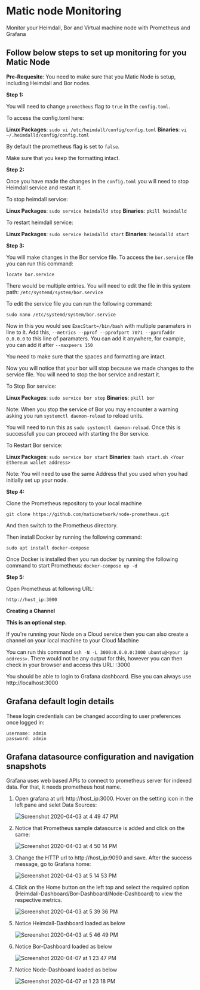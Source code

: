 # Matic node Monitoring

Monitor your Heimdall, Bor and Virtual machine node with Prometheus and Grafana

## Follow below steps to set up monitoring for you Matic Node

**Pre-Requesite**: You need to make sure that you Matic Node is setup, including Heimdall and Bor nodes. 

**Step 1:**

You will need to change `prometheus` flag to `true` in the `config.toml`. 

To access the config.toml here:

**Linux Packages**: `sudo vi /etc/heimdall/config/config.toml`
**Binaries**: `vi ~/.heimdalld/config/config.toml`

By default the prometheus flag is set to `false`.

Make sure that you keep the formatting intact.

**Step 2:**

Once you have made the changes in the `config.toml` you will need to stop Heimdall service and restart it.

To stop heimdall service:

**Linux Packages**: `sudo service heimdalld stop`
**Binaries**: `pkill heimdalld`

To restart heimdall service:

**Linux Packages**: `sudo service heimdalld start`
**Binaries**: `heimdalld start`

**Step 3:**

You will make changes in the Bor service file. To access the `bor.service` file you can run this command:

`locate bor.service`

There would be multiple entries. You will need to edit the file in this system path: `/etc/systemd/system/bor.service`

To edit the service file you can run the following command:

`sudo nano /etc/systemd/system/bor.service`

Now in this you would see `ExecStart=/bin/bash` with multiple paramaters in line to it. Add this, `--metrics --pprof --pprofport 7071 --pprofaddr 0.0.0.0` to this line of paramaters. You can add it anywhere, for example, you can add it after `--maxpeers 150`

You need to make sure that the spaces and formatting are intact.

Now you will notice that your bor will stop because we made changes to the service file. You will need to stop the bor service and restart it.

To Stop Bor service:

**Linux Packages**: `sudo service bor stop`
**Binaries**: `pkill bor`

Note: When you stop the service of Bor you may encounter a warning asking you run `systemctl daemon-reload` to reload units.

You will need to run this as `sudo systemctl daemon-reload`. Once this is successfull you can proceed with starting the Bor service.

To Restart Bor service:

**Linux Packages**: `sudo service bor start`
**Binaries**: `bash start.sh <Your Ethereum wallet address>`

Note: You will need to use the same Address that you used when you had initially set up your node.

**Step 4:**

Clone the Prometheus repository to your local machine

`git clone https://github.com/maticnetwork/node-prometheus.git`

And then switch to the Prometheus directory.

Then install Docker by running the following command:

`sudo apt install docker-compose`

Once Docker is installed then you run docker by running the following command to start Prometheus: `docker-compose up -d`

**Step 5:**

Open Prometheus at following URL:

```
http://host_ip:3000
```

**Creating a Channel**

**This is an optional step.**

If you're running your Node on a Cloud service then you can also create a channel on your local machine to your Cloud Machine

You can run this command `ssh -N -L 3000:0.0.0.0:3000 ubuntu@<your ip address>`. There would not be any output for this, however you can then check in your browser and access this URL: <your ip address>:3000

You should be able to login to Grafana dashboard. Else you can always use http://localhost:3000

## Grafana default login details

These login credentials can be changed according to user preferences once logged in:

```
username: admin
password: admin
```

## Grafana datasource configuration and navigation snapshots

Grafana uses web based APIs to connect to prometheus server for indexed data. For that, it needs prometheus host name.


1. Open grafana at url: http://host_ip:3000. Hover on the setting icon in the left pane and selet Data Sources:



    ![Screenshot 2020-04-03 at 4 49 47 PM](https://user-images.githubusercontent.com/31979627/78356085-8bf3a480-75cc-11ea-9ed0-635edd495c96.png)


2. Notice that Prometheus sample datasource is added and click on the same:


     ![Screenshot 2020-04-03 at 4 50 14 PM](https://user-images.githubusercontent.com/31979627/78356289-e856c400-75cc-11ea-86da-e94d742a07f7.png)


3. Change the HTTP url to http://host_ip:9090 and save. After the success message, go to Grafana home:


     ![Screenshot 2020-04-03 at 5 14 53 PM](https://user-images.githubusercontent.com/31979627/78357564-4dabb480-75cf-11ea-9c9c-f6e8daadec47.png)


4. Click on the Home button on the left top and select the required option (Heimdall-Dashboard/Bor-Dashboard/Node-Dashboard) to view the respective metrics.


     ![Screenshot 2020-04-03 at 5 39 36 PM](https://user-images.githubusercontent.com/31979627/78359766-543c2b00-75d3-11ea-8b62-d8e8ee422191.png)

5. Notice Heimdall-Dashboard loaded as below

     ![Screenshot 2020-04-03 at 5 46 49 PM](https://user-images.githubusercontent.com/31979627/78359855-78980780-75d3-11ea-8cdf-8db0cb5ac4cc.png)

6. Notice Bor-Dashboard loaded as below
     
     ![Screenshot 2020-04-07 at 1 23 47 PM](https://user-images.githubusercontent.com/31979627/78644246-33c1e880-78d3-11ea-9073-afe8077ab917.png)
     
7. Notice Node-Dashboard loaded as below

     ![Screenshot 2020-04-07 at 1 23 18 PM](https://user-images.githubusercontent.com/31979627/78644461-89969080-78d3-11ea-9123-8587653c9d9a.png)
     

